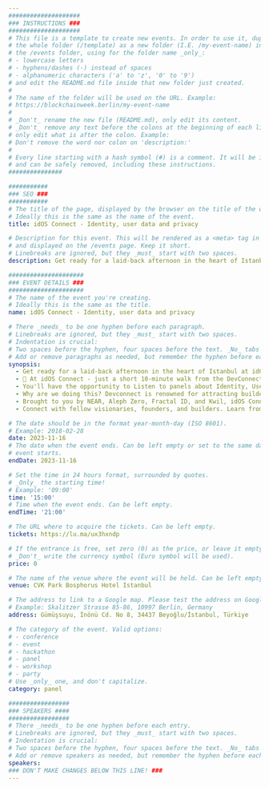 ```yaml
---
####################
### INSTRUCTIONS ###
####################
# This file is a template to create new events. In order to use it, duplicate
# the whole folder (/template) as a new folder (I.E. /my-event-name) inside of
# the /events folder, using for the folder name _only_:
# - lowercase letters
# - hyphens/dashes (-) instead of spaces
# - alphanumeric characters ('a' to 'z', '0' to '9')
# and edit the README.md file inside that new folder just created.
#
# The name of the folder will be used on the URL. Example:
# https://blockchainweek.berlin/my-event-name
#
# _Don't_ rename the new file (README.md), only edit its content.
# _Don't_ remove any text before the colons at the beginning of each line,
# only edit what is after the colon. Example:
# Don't remove the word nor colon on 'description:'
#
# Every line starting with a hash symbol (#) is a comment. It will be ignored
# and can be safely removed, including these instructions.
###############

###########
### SEO ###
###########
# The title of the page, displayed by the browser on the title of the window.
# Ideally this is the same as the name of the event.
title: idOS Connect - Identity, user data and privacy

# Description for this event. This will be rendered as a <meta> tag in the HTML,
# and displayed on the /events page. Keep it short.
# Linebreaks are ignored, but they _must_ start with two spaces.
description: Get ready for a laid-back afternoon in the heart of Istanbul at idOS Connect - the identity and privacy event of the year.

#####################
### EVENT DETAILS ###
#####################
# The name of the event you're creating.
# Ideally this is the same as the title.
name: idOS Connect - Identity, user data and privacy

# There _needs_ to be one hyphen before each paragraph.
# Linebreaks are ignored, but they _must_ start with two spaces.
# Indentation is crucial:
# Two spaces before the hyphen, four spaces before the text. _No_ tabs allowed.
# Add or remove paragraphs as needed, but remember the hyphen before each entry.
synopsis:
  - Get ready for a laid-back afternoon in the heart of Istanbul at idOS Connect - the identity and privacy event of the year.
  - 🕌 At idOS Connect - just a short 10-minute walk from the DevConnect Epicenter we offer a unique blend of relaxation and networking.
  - You'll have the opportunity to ​​​Listen to panels about Identity, User Data, and Privacy led by industry experts, ​​​Network and relax while enjoying drinks and snacks, ​​​Groove with music while taking in the stunning Bosphorus view.
  - ​​​Why are we doing this? Devconnect is renowned for attracting builders from all blockchain ecosystems, coming together to tackle the key challenges of making the decentralized web a reality. In line with this vision, idOS serves as the identity layer of web3—a public cross-chain infrastructure dedicated to bringing compliant decentralized identity to web3.
  - Brought to you by NEAR, Aleph Zero, Fractal ID, and Kwil, idOS Connect seamlessly merges the spirit of Devconnect with the innovation of the idOS. Join us as we celebrate the launch of the idOS MVP and dive into vital topics concerning identity, privacy, and user data management in web3.
  - Connect with fellow visionaries, founders, and builders. Learn from thought leaders and actively participate in shaping the future of the decentralized web.

# The date should be in the format year-month-day (ISO 8601).
# Example: 2018-02-28
date: 2023-11-16
# The date when the event ends. Can be left empty or set to the same day the
# event starts.
endDate: 2023-11-16

# Set the time in 24 hours format, surrounded by quotes.
# _Only_ the starting time!
# Example: '09:00'
time: '15:00'
# Time when the event ends. Can be left empty.
endTime: '21:00'

# The URL where to acquire the tickets. Can be left empty.
tickets: https://lu.ma/ux3hxndp

# If the entrance is free, set zero (0) as the price, or leave it empty.
# _Don't_ write the currency symbol (Euro symbol will be used).
price: 0

# The name of the venue where the event will be held. Can be left empty.
venue: CVK Park Bosphorus Hotel Istanbul

# The address to link to a Google map. Please test the address on Google Maps.
# Example: Skalitzer Strasse 85-86, 10997 Berlin, Germany
address: Gümüşsuyu, İnönü Cd. No 8, 34437 Beyoğlu/İstanbul, Türkiye

# The category of the event. Valid options:
# - conference
# - event
# - hackathon
# - panel
# - workshop
# - party
# Use _only_ one, and don't capitalize.
category: panel

#################
### SPEAKERS ####
#################
# There _needs_ to be one hyphen before each entry.
# Linebreaks are ignored, but they _must_ start with two spaces.
# Indentation is crucial:
# Two spaces before the hyphen, four spaces before the text. _No_ tabs allowed.
# Add or remove speakers as needed, but remember the hyphen before each entry.
speakers:
### DON'T MAKE CHANGES BELOW THIS LINE! ###
---
```


<!-- ### DON'T MAKE CHANGES BELOW THIS LINE! ### -->

<Event-Content/>
